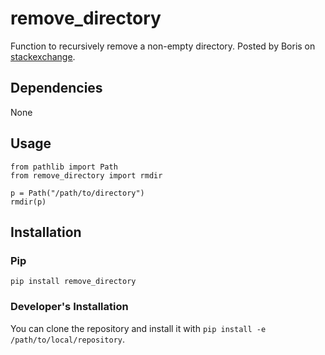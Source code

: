# remove_directory

Function to recursively remove a non-empty directory. Posted by Boris on [stackexchange][SE].

## Dependencies

None

## Usage

```
from pathlib import Path
from remove_directory import rmdir

p = Path("/path/to/directory")
rmdir(p)
```


## Installation

### Pip

```
pip install remove_directory
```

### Developer's Installation

You can clone the repository and install it with `pip install -e /path/to/local/repository`.

[SE]: https://stackoverflow.com/questions/13118029/deleting-folders-in-python-recursively/49782093#49782093
